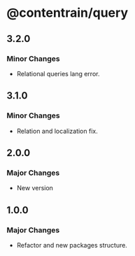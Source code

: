 # @contentrain/query

## 3.2.0

### Minor Changes

- Relational queries lang error.

## 3.1.0

### Minor Changes

- Relation and localization fix.

## 2.0.0

### Major Changes

- New version

## 1.0.0

### Major Changes

- Refactor and new packages structure.
